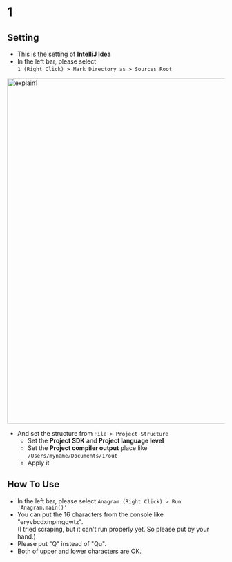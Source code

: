# 1

## Setting
- This is the setting of **IntelliJ Idea**
- In the left bar, please select  
`1 (Right Click) > Mark Directory as > Sources Root`

<img width="800" alt="explain1" src="https://user-images.githubusercontent.com/34668695/58686852-ed4e5400-83ba-11e9-8e0b-25276ea2776e.png">

- And set the structure from  `File > Project Structure`
  - Set the **Project SDK** and **Project language level**
  - Set the **Project compiler output** place like  
    `/Users/myname/Documents/1/out`
  - Apply it

## How To Use
- In the left bar, please select  `Anagram (Right Click) > Run 'Anagram.main()'`
- You can put the 16 characters from the console like "eryvbcdxmpmgqwtz".  
  (I tried scraping, but it can't run properly yet. So please put by your hand.)
- Please put "Q" instead of "Qu".
- Both of upper and lower characters are OK.
